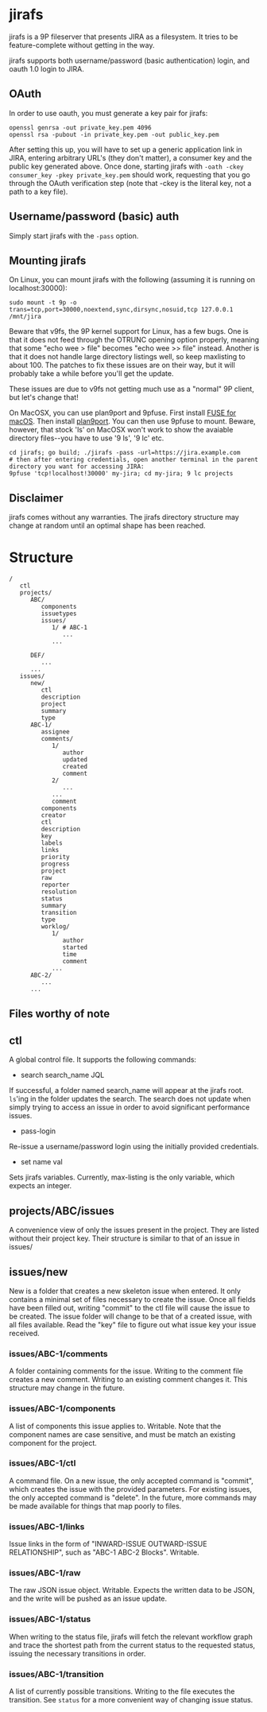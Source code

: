 # jirafs

jirafs is a 9P fileserver that presents JIRA as a filesystem. It tries to be feature-complete without getting in the way.

jirafs supports both username/password (basic authentication) login, and oauth 1.0 login to JIRA.

## OAuth

In order to use oauth, you must generate a key pair for jirafs:
```plain
openssl genrsa -out private_key.pem 4096
openssl rsa -pubout -in private_key.pem -out public_key.pem
```

After setting this up, you will have to set up a generic application link in JIRA, entering arbitrary URL's (they don't matter), a consumer key and the public key generated above. Once done, starting jirafs with `-oath -ckey consumer_key -pkey private_key.pem` should work, requesting that you go through the OAuth verification step (note that -ckey is the literal key, not a path to a key file).

## Username/password (basic) auth

Simply start jirafs with the `-pass` option.

## Mounting jirafs

On Linux, you can mount jirafs with the following (assuming it is running on localhost:30000):
```plain
sudo mount -t 9p -o trans=tcp,port=30000,noextend,sync,dirsync,nosuid,tcp 127.0.0.1 /mnt/jira
```

Beware that v9fs, the 9P kernel support for Linux, has a few bugs. One is that it does not feed through the OTRUNC opening option properly, meaning that some "echo wee > file" becomes "echo wee >> file" instead. Another is that it does not handle large directory listings well, so keep maxlisting to about 100. The patches to fix these issues are on their way, but it will probably take a while before you'll get the update.

These issues are due to v9fs not getting much use as a "normal" 9P client, but let's change that!

On MacOSX, you can use plan9port and 9pfuse. First install [FUSE for macOS](https://osxfuse.github.io/). Then install [plan9port](https://9fans.github.io/plan9port/). You can then use 9pfuse to mount. Beware, however, that stock 'ls' on MacOSX won't work to show the avaiable directory files--you have to use '9 ls', '9 lc' etc.
```plain
cd jirafs; go build; ./jirafs -pass -url=https://jira.example.com
# then after entering credentials, open another terminal in the parent directory you want for accessing JIRA:
9pfuse 'tcp!localhost!30000' my-jira; cd my-jira; 9 lc projects
```

## Disclaimer

jirafs comes without any warranties. The jirafs directory structure may change at random until an optimal shape has been reached.

# Structure

```plain
/
   ctl
   projects/
      ABC/
         components
         issuetypes
         issues/
            1/ # ABC-1
               ...
            ...

      DEF/
         ...
      ...
   issues/
      new/
         ctl
         description
         project
         summary
         type
      ABC-1/
         assignee
         comments/
            1/
               author
               updated
               created
               comment
            2/
               ...
            ...
            comment
         components
         creator
         ctl
         description
         key
         labels
         links
         priority
         progress
         project
         raw
         reporter
         resolution
         status
         summary
         transition
         type
         worklog/
            1/
               author
               started
               time
               comment
            ...
      ABC-2/
         ...
      ...

```

## Files worthy of note

## ctl

A global control file. It supports the following commands:

* search search_name JQL

If successful, a folder named search_name will appear at the jirafs root. `ls`'ing in the folder updates the search. The search does not update when simply trying to access an issue in order to avoid significant performance issues.

* pass-login

Re-issue a username/password login using the initially provided credentials.

* set name val

Sets jirafs variables. Currently, max-listing is the only variable, which expects an integer.


## projects/ABC/issues

A convenience view of only the issues present in the project. They are listed without their project key. Their structure is similar to that of an issue in issues/

## issues/new

New is a folder that creates a new skeleton issue when entered. It only contains a minimal set of files necessary to create the issue. Once all fields have been filled out, writing "commit" to the ctl file will cause the issue to be created. The issue folder will change to be that of a created issue, with all files available. Read the "key" file to figure out what issue key your issue received.

### issues/ABC-1/comments

A folder containing comments for the issue. Writing to the comment file creates a new comment. Writing to an existing comment changes it. This structure may change in the future.

### issues/ABC-1/components

A list of components this issue applies to. Writable. Note that the component names are case sensitive, and must be match an existing component for the project.

### issues/ABC-1/ctl

A command file. On a new issue, the only accepted command is "commit", which creates the issue with the provided parameters. For existing issues, the only accepted command is "delete". In the future, more commands may be made available for things that map poorly to files.

### issues/ABC-1/links

Issue links in the form of "INWARD-ISSUE OUTWARD-ISSUE RELATIONSHIP", such as "ABC-1 ABC-2 Blocks". Writable.

### issues/ABC-1/raw

The raw JSON issue object. Writable. Expects the written data to be JSON, and the write will be pushed as an issue update.

### issues/ABC-1/status

When writing to the status file, jirafs will fetch the relevant workflow graph and trace the shortest path from the current status to the requested status, issuing the necessary transitions in order.

### issues/ABC-1/transition

A list of currently possible transitions. Writing to the file executes the transition. See `status` for a more convenient way of changing issue status.
